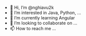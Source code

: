 - 👋 Hi, I’m @nghiavu2k
- 👀 I’m interested in Java, Python, ...
- 🌱 I’m currently learning Angular
- 💞️ I’m looking to collaborate on ...
- 📫 How to reach me ...

<!---
nghiavu2k/nghiavu2k is a ✨ special ✨ repository because its `README.md` (this file) appears on your GitHub profile.
You can click the Preview link to take a look at your changes.
--->
